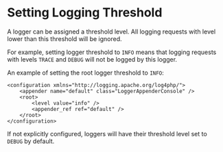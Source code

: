 # Setting Logging Threshold

A logger can be assigned a threshold level. All logging requests with level lower than this threshold will be ignored.

For example, setting logger threshold to `INFO` means that logging requests with levels `TRACE` and `DEBUG` will not be logged by this logger.

An example of setting the root logger threshold to `INFO`:
```
<configuration xmlns="http://logging.apache.org/log4php/">
    <appender name="default" class="LoggerAppenderConsole" />
    <root>
        <level value="info" />
        <appender_ref ref="default" />
    </root>
</configuration>
````

If not explicitly configured, loggers will have their threshold level set to `DEBUG` by default.